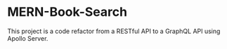 # MERN-Book-Search
This project is a code refactor from a RESTful API to a GraphQL API using Apollo Server. 
